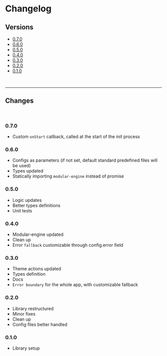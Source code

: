 # Changelog

## Versions

-   [0.7.0](#070)
-   [0.6.0](#070)
-   [0.5.0](#070)
-   [0.4.0](#070)
-   [0.3.0](#070)
-   [0.2.0](#070)
-   [0.1.0](#070)

<br>

* * *

## Changes

<br>

### 0.7.0

-   Custom `onStart` callback, called at the start of the init process

### 0.6.0

-   Configs as parameters (if not set, default standard predefined files will be used)
-   Types updated
-   Statically importing `modular-engine` instead of promise

### 0.5.0

-   Logic updates
-   Better types definitions
-   Unit tests

### 0.4.0

-   Modular-engine updated
-   Clean up
-   Error `fallback` customizable through config.error field

### 0.3.0

-   Theme actions updated
-   Types definition
-   Docs
-   `Error boundary` for the whole app, with customizable fallback

### 0.2.0

-   Library restructured
-   Minor fixes
-   Clean up
-   Config files better handled

### 0.1.0

-   Library setup
